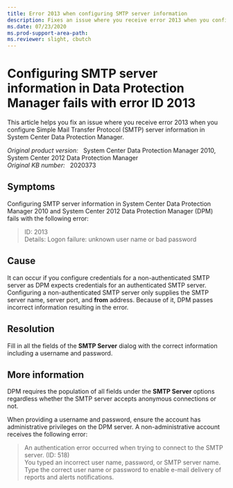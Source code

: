 ```yaml
---
title: Error 2013 when configuring SMTP server information
description: Fixes an issue where you receive error 2013 when you configure SMTP server information in System Center Data Protection Manager.
ms.date: 07/23/2020
ms.prod-support-area-path: 
ms.reviewer: slight, cbutch
---
```

# Configuring SMTP server information in Data Protection Manager fails with error ID 2013

This article helps you fix an issue where you receive error 2013 when you configure Simple Mail Transfer Protocol (SMTP) server information in System Center Data Protection Manager.

_Original product version:_ &nbsp; System Center Data Protection Manager 2010, System Center 2012 Data Protection Manager  
_Original KB number:_ &nbsp; 2020373

## Symptoms

Configuring SMTP server information in System Center Data Protection Manager 2010 and System Center 2012 Data Protection Manager (DPM) fails with the following error:

> ID: 2013  
> Details: Logon failure: unknown user name or bad password

## Cause

It can occur if you configure credentials for a non-authenticated SMTP server as DPM expects credentials for an authenticated SMTP server. Configuring a non-authenticated SMTP server only supplies the SMTP server name, server port, and **from** address. Because of it, DPM passes incorrect information resulting in the error.

## Resolution

Fill in all the fields of the **SMTP Server** dialog with the correct information including a username and password.

## More information

DPM requires the population of all fields under the **SMTP Server** options regardless whether the SMTP server accepts anonymous connections or not.

When providing a username and password, ensure the account has administrative privileges on the DPM server. A non-administrative account receives the following error:

> An authentication error occurred when trying to connect to the SMTP server. (ID: 518)  
> You typed an incorrect user name, password, or SMTP server name. Type the correct user name or password to enable e-mail delivery of reports and alerts notifications.
